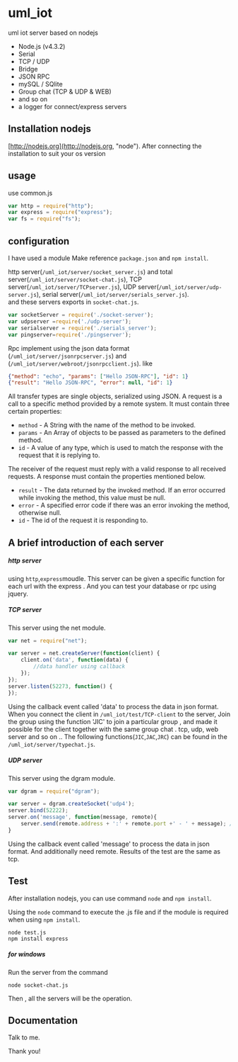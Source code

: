 # uml_iot
uml iot server based on nodejs

* Node.js (v4.3.2)
* Serial
* TCP / UDP
* Bridge
* JSON RPC
* mySQL / SQlite
* Group chat (TCP & UDP & WEB)
* and so on
* a logger for connect/express servers

## Installation nodejs
[http://nodejs.org](http://nodejs.org, "node").     After connecting the installation to suit your os version

## usage
use common.js

```javascript
var http = require("http");
var express = require("express");
var fs = require("fs");
```

## configuration
I have used a module Make reference `package.json` and `npm install`.

http server(`/uml_iot/server/socket_server.js`) and total server(`/uml_iot/server/socket-chat.js`), TCP server(`/uml_iot/server/TCPserver.js`), UDP server(`/uml_iot/server/udp-server.js`), serial server(`/uml_iot/server/serials_server.js`).  
and these servers exports in `socket-chat.js`.

``` javascript
var socketServer = require('./socket-server');
var udpserver =require('./udp-server');
var serialserver = require('./serials_server');
var pingserver=require('./pingserver');
```

Rpc implement using the json data format (`/uml_iot/server/jsonrpcserver.js`) and (`/uml_iot/server/webroot/jsonrpcclient.js`). like
```json
{"method": "echo", "params": ["Hello JSON-RPC"], "id": 1}
{"result": "Hello JSON-RPC", "error": null, "id": 1}
``` 

All transfer types are single objects, serialized using JSON. A request is a call to a specific method provided by a remote system. It must contain three certain properties:
* `method` - A String with the name of the method to be invoked.  
* `params` - An Array of objects to be passed as parameters to the defined method.  
* `id` - A value of any type, which is used to match the response with the request that it is replying to.

The receiver of the request must reply with a valid response to all received requests. A response must contain the properties mentioned below.  
* `result` - The data returned by the invoked method. If an error occurred while invoking the method, this value must be null.  
* `error` - A specified error code if there was an error invoking the method, otherwise null.  
* `id` - The id of the request it is responding to.

## A brief introduction of each server
##### http server
using `http`,`express`moudle. 
This server can be given a specific function for each url with the express . And you can test your database or rpc using jquery.

##### TCP server
This server using the net module. 
```javascript
var net = require("net");

var server = net.createServer(function(client) {   
    client.on('data', function(data) {
        //data handler using callback
    });
});
server.listen(52273, function() {     
});
```
Using the callback event called 'data' to process the data in json format. 
When you connect the client in `/uml_iot/test/TCP-client` to the server, Join the group using the function 'JIC' to join a particular group , and made ​​it possible for the client together with the same group chat .
tcp, udp, web server and so on .. The following functions(`JIC`,`JAC`,`JRC`) can be found in the `/uml_iot/server/typechat.js`.

##### UDP server
This server using the dgram module.
```javascript
var dgram = require("dgram");

var server = dgram.createSocket('udp4');
server.bind(52222);
server.on('message', function(message, remote){
    server.send(remote.address + ':' + remote.port +' - ' + message); //data handler using callback
}
```
Using the callback event called 'message' to process the data in json format. And additionally need remote.
Results of the test are the same as tcp.

## Test
After installation nodejs, you can use command `node` and `npm install`.

Using the `node` command to execute the .js file and if the module is required when using `npm install`.
```
node test.js
npm install express 
```

##### for windows
Run the server from the command
```
node socket-chat.js
```
Then , all the servers will be the operation. 


## Documentation 
Talk to me.

Thank you!